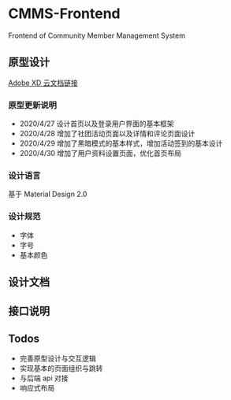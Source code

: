 # CMMS-Frontend
Frontend of Community Member Management System

## 原型设计

[Adobe XD 云文档链接](https://xd.adobe.com/view/f538ac6a-72f7-4018-44b9-52de483866bd-8309/)

### 原型更新说明

+   2020/4/27 设计首页以及登录用户界面的基本框架
+   2020/4/28 增加了社团活动页面以及详情和评论页面设计
+   2020/4/29 增加了黑暗模式的基本样式，增加活动签到的基本设计
+   2020/4/30 增加了用户资料设置页面，优化首页布局

### 设计语言

基于 Material Design 2.0



### 设计规范

+   字体
+   字号
+   基本颜色

## 设计文档



## 接口说明



## Todos

+   完善原型设计与交互逻辑
+   实现基本的页面组织与跳转
+   与后端 api 对接
+   响应式布局